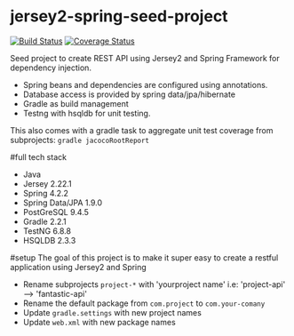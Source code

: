 # jersey2-spring-seed-project
[![Build Status](https://travis-ci.org/julesbond007/jersey2-spring-seed-project.svg?branch=master)](https://travis-ci.org/julesbond007/jersey2-spring-seed-project)
[![Coverage Status](https://coveralls.io/repos/julesbond007/jersey2-spring-seed-project/badge.svg?branch=master&service=github)](https://coveralls.io/github/julesbond007/jersey2-spring-seed-project?branch=master) 

Seed project to create REST API using Jersey2 and Spring Framework for dependency injection.  

- Spring beans and dependencies are configured using annotations.
- Database access is provided by spring data/jpa/hibernate
- Gradle as build management
- Testng with hsqldb for unit testing.

This also comes with a gradle task to aggregate unit test coverage from subprojects: `gradle jacocoRootReport`

#full tech stack
- Java
- Jersey 2.22.1
- Spring 4.2.2
- Spring Data/JPA 1.9.0
- PostGreSQL 9.4.5
- Gradle 2.2.1
- TestNG 6.8.8
- HSQLDB 2.3.3

#setup
The goal of this project is to make it super easy to create a restful application using Jersey2 and Spring
- Rename subprojects `project-*` with 'yourproject name' i.e: 'project-api' --> 'fantastic-api'
- Rename the default package from  `com.project` to `com.your-comany`
- Update `gradle.settings` with new project names
- Update `web.xml` with new package names
